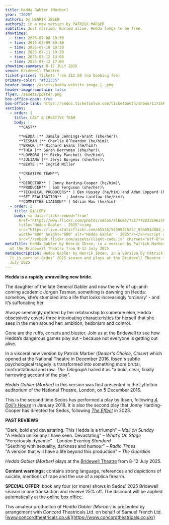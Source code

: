 ```yaml
---
title: Hedda Gabler (Marber)
year: "2025"
authors: by HENRIK IBSEN
authors2: in a new version by PATRICK MARBER
subtitle: Just married. Buried alive. Hedda longs to be free.
showtimes:
  - time: 2025-07-08 19:30
  - time: 2025-07-09 19:30
  - time: 2025-07-10 19:30
  - time: 2025-07-11 19:30
  - time: 2025-07-12 13:00
  - time: 2025-07-12 17:00
showtime-summary: 8-12 JULY 2025
venue: Bridewell Theatre
ticket-prices: Tickets from £12.50 (no booking fee)
primary-color: "#f21335"
header-image: /assets/hedda-website-image-1-.png
header-image-contain: false
flyer: /assets/poster.png
box-office-open: true
box-office-link: https://sedos.ticketsolve.com/ticketbooth/shows/1173664003
sections:
  - order: 1
    title: CAST & CREATIVE TEAM
    body: |-
      **CAST**

      **HEDDA |** Jamila Jennings-Grant (she/her)\
      **TESMAN |** Charlie O’Reardon (he/him)\
      **BRACK |** Richard Evans (he/him)\
      **THEA |** Sarah Berryman (she/her)\
      **LOVBORG |** Ricky Pancholi (he/him)\
      **JULIANA |** Jeryl Burgess (she/her)\
      **BERTE |** Ingrid Miller

      **CREATIVE TEAM**\
      \
      **DIRECTOR** | Jonny Harding-Cooper (he/him)\
      **PRODUCER** | Sam Ferguson (she/her)\
      **TECHNICAL PRODUCERS** | Ben Hussey (he/him) and Adam Coppard (he/him)\
      **SET REALISATION**  | Andrew Laidlaw (he/him)\
      **COMMITTEE LIAISON** | Adrian Hau (he/him)
  - order: 2
    title: GALLERY
    body: <a data-flickr-embed="true"
      href="https://www.flickr.com/photos/sedos/albums/72177720326962596"
      title="Hedda Gabler - 2025"><img
      src="https://live.staticflickr.com/65535/54599315237_93a691d882_c.jpg"
      width="800" height="600" alt="Hedda Gabler - 2025"/></a><script async
      src="//embedr.flickr.com/assets/client-code.js" charset="utf-8"></script>
metaTitle: Hedda Gabler by Henrik Ibsen, in a version by Patrick Marber, plays
  at the Bridewell Theatre from 8-12 July 2025
metaDescription: Hedda Gabler by Henrik Ibsen, in a version by Patrick Marber.
  It is part of Sedos’ 2025 season and plays at the Bridewell Theatre from 8-12
  July 2025
---
```

**Hedda is a rapidly unravelling new bride.**

The daughter of the late General Gabler and now the wife of up-and-coming academic Jorgen Tesman, something is dawning on Hedda: somehow, she’s stumbled into a life that looks increasingly ‘ordinary’ - and it’s suffocating her.

Always seemingly defined by her relationship to someone else, Hedda obsessively covets three intoxicating characteristics for herself that she sees in the men around her: ambition, hedonism and control.

Gone are the ruffs, corsets and bluster. Join us at the Bridewell to see how Hedda’s dangerous games play out – because not everyone is getting out alive.

In a visceral new version by Patrick Marber (*Dealer's Choice*, *Closer*) which opened at the National Theatre in December 2016, Ibsen's subtle psychological tragedy is transformed into something more brutal, confrontational and raw. *The Telegraph* hailed it as "a bold, clear, finally harrowing account of the play".

*Hedda Gabler (Marber)* in this version was first presented in the Lyttelton auditorium of the National Theatre, London, on 5 December 2016.

This is the second time Sedos has performed a play by Ibsen, following *[A Doll’s House](https://www.sedos.co.uk/shows/2018-dolls-house)* in January 2018. It is also the second play that Jonny Harding-Cooper has directed for Sedos, following *[The Effect](https://www.sedos.co.uk/shows/2023-the-effect)* in 2023.

**PAST REVIEWS**

"Dark, bold and devastating. This Hedda is a triumph" – *Mail on Sunday*\
"A Hedda unlike any I have seen. Devastating" – *What’s On Stage*\
"Ferociously dynamic" – *London Evening Standard*\
"Seething with sexuality, darkness and humour" –  *Radio Times*\
"A version that will have a life beyond this production" –  *The Guardian*

*Hedda Gabler (Marber)* plays at the [Bridewell Theatre](https://sbf.org.uk/whats-on/category/theatre/) from 8-12 July 2025.

**Content warnings:** contains strong language, references and depictions of suicide, mentions of rape and the use of a replica firearm.

**SPECIAL OFFER:** book any four (or more) shows in Sedos’ 2025 Bridewell season in one transaction and receive 25% off. The discount will be applied automatically at the [online box office](https://sedos.ticketsolve.com/ticketbooth/shows). 

This amateur production of *Hedda Gabler (Marber)* is presented by arrangement with Concord Theatricals Ltd. on behalf of Samuel French Ltd. [www.concordtheatricals.co.uk](https://www.concordtheatricals.co.uk/)
